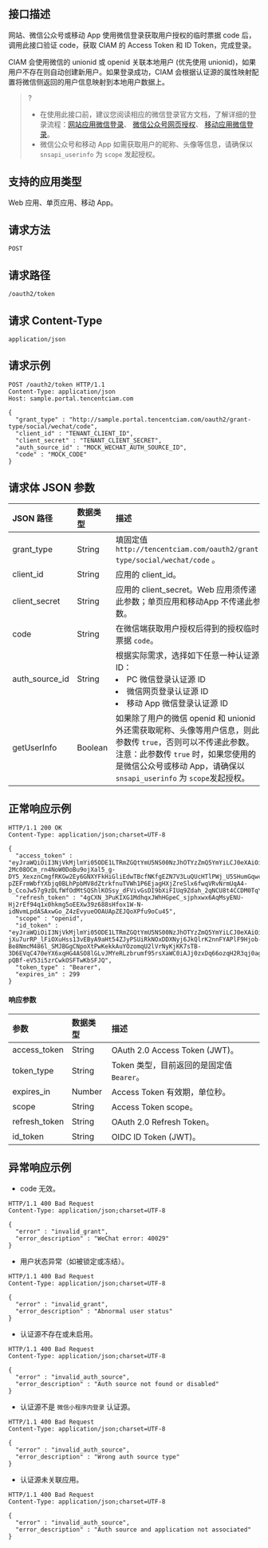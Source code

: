 ## 接口描述
网站、微信公众号或移动 App 使用微信登录获取用户授权的临时票据 code 后，调用此接口验证 code，获取 CIAM 的 Access Token 和 ID Token，完成登录。

CIAM 会使用微信的 unionid 或 openid 关联本地用户 (优先使用 unionid)，如果用户不存在则自动创建新用户。如果登录成功，CIAM 会根据认证源的属性映射配置将微信侧返回的用户信息映射到本地用户数据上。
>?
>- 在使用此接口前，建议您阅读相应的微信登录官方文档，了解详细的登录流程：[网站应用微信登录](https://developers.weixin.qq.com/doc/oplatform/Website_App/WeChat_Login/Wechat_Login.html)、 [微信公众号网页授权](https://developers.weixin.qq.com/doc/offiaccount/OA_Web_Apps/Wechat_webpage_authorization.html)、 [移动应用微信登录](https://developers.weixin.qq.com/doc/oplatform/Mobile_App/WeChat_Login/Development_Guide.html)。
>- 微信公众号和移动 App 如需获取用户的昵称、头像等信息，请确保以 `snsapi_userinfo` 为 `scope` 发起授权。

## 支持的应用类型
Web 应用、单页应用、移动 App。

## 请求方法
```
POST
```

## 请求路径
```
/oauth2/token
```

## 请求 Content-Type
```
application/json
```

## 请求示例
```
POST /oauth2/token HTTP/1.1
Content-Type: application/json
Host: sample.portal.tencentciam.com

{
  "grant_type" : "http://sample.portal.tencentciam.com/oauth2/grant-type/social/wechat/code",
  "client_id" : "TENANT_CLIENT_ID",
  "client_secret" : "TENANT_CLIENT_SECRET",
  "auth_source_id" : "MOCK_WECHAT_AUTH_SOURCE_ID",
  "code" : "MOCK_CODE"
}
```


## 请求体 JSON 参数
| JSON 路径      | 数据类型 | 描述                                                         |
| :------------- | :------- | :----------------------------------------------------------- |
| grant_type     | String   | 填固定值 `http://tencentciam.com/oauth2/grant-type/social/wechat/code` 。|
| client_id      | String   | 应用的 client_id。                                   |
| client_secret  | String   | 应用的 client_secret。Web 应用须传递此参数；单页应用和移动App 不传递此参数。 |
| code           | String   | 在微信端获取用户授权后得到的授权临时票据 `code`。            |
| auth_source_id | String   | 根据实际需求，选择如下任意一种认证源 ID：<br><li>PC 微信登录认证源 ID </li><li> 微信网页登录认证源 ID </li><li>移动 App 微信登录认证源 ID</li> |
| getUserInfo    | Boolean  | 如果除了用户的微信 openid 和 unionid 外还需获取昵称、头像等用户信息，则此参数传 `true`，否则可以不传递此参数。<br>注意：此参数传 `true` 时，如果您使用的是微信公众号或移动 App，请确保以 `snsapi_userinfo` 为 `scope`发起授权。 |

## 正常响应示例
```
HTTP/1.1 200 OK
Content-Type: application/json;charset=UTF-8

{
  "access_token" : "eyJraWQiOiI3NjVkMjlmYi05ODE1LTRmZGQtYmU5NS00NzJhOTYzZmQ5YmYiLCJ0eXAiOiJKV1QiLCJhbGciOiJSUzI1NiJ9.eyJzdWIiOiJNT0NLX1VTRVJfSUQiLCJhdWQiOiJURU5BTlRfQ0xJRU5UX0lEIiwibmJmIjoxNjQyMDYwMjY0LCJzY29wZSI6WyJvcGVuaWQiXSwiaXNzIjoiaHR0cHM6XC9cL3NhbXBsZS5wb3J0YWwudGVuY2VudGNpYW0uY29tIiwiZXhwIjoxNjQyMDYwNTY0LCJpYXQiOjE2NDIwNjAyNjQsImp0aSI6IjNlYjA3NGE1LTIwMzUtNDk1NS1hYjBmLTM1MjM3MmZjNzFjMiJ9.In1nErmTjH9Vqkd1iqM6mf58276jSbonENi5kvkakDfB-2Mc08OCm_rn4NoW0DoBu9ojXal5_g-DY5_XexznCmgfRKGw2Ey6GNXYFkHiGliEdwTBcfNKfgEZN7V3LuQUcHTlPWj_U5SHumGqwcvOcZPvEJuXMpBPWdZKDeJisMpBqdKmmEsWgX2hXhzgRIC3j7fNLoE6b-pZEFrmWbfYXbjq0BLhPpbMV8dZtrkfnuTVWh1P6EjagHXjZreSlx6fwqVRvNrmUqA4-b_CcoJw57g9zDLfWfOdMtSQShlKOSsy_dFVivGsDI9bXiFIUq9Zdah_2qNCU8t4CCDM0TqYug",
  "refresh_token" : "4gCXN_3PuKIXG1MdhqxJWhHGpeC_sjphxwx6AqMsyENU-Hj2rEf94q1x0hkmg5oEEXw39z688sHfox1W-N-idNvmLpdASAxwGo_Z4zEvyueOOAUApZEJQoXPfu9oCu45",
  "scope" : "openid",
  "id_token" : "eyJraWQiOiI3NjVkMjlmYi05ODE1LTRmZGQtYmU5NS00NzJhOTYzZmQ5YmYiLCJ0eXAiOiJKV1QiLCJhbGciOiJSUzI1NiJ9.eyJzdWIiOiJNT0NLX1VTRVJfSUQiLCJhdWQiOiJURU5BTlRfQ0xJRU5UX0lEIiwiYXpwIjoiVEVOQU5UX0NMSUVOVF9JRCIsImlzcyI6Imh0dHBzOlwvXC9zYW1wbGUucG9ydGFsLnRlbmNlbnRjaWFtLmNvbSIsImV4cCI6MTY0MjA2MjA2NCwiaWF0IjoxNjQyMDYwMjY0LCJqdGkiOiJmYWRjY2Q4Yi0xMjg1LTRiYTQtOTU0OS02NWVmMTJhYjllOGQifQ.XFhK8OpbqKcEwk_bNUHSSYTKuQpVxQOOgBWrKIK2Gh78ou4Q2l7w-jXu7urRP_lFiOXuHss13vEByA9aHt54ZJyPSUiRkNOxDDXNyj6JkQlrK2nnFYAPlF9Hjob-Be8NmcM486l_SMJBGgCNpoXtPwKekkAuYOzomqU2lVrNyKjKK7sTB-3D6EVqC470eYX6xqHG4ASO8lGLvJMYeRLzbrumf95rsXaWC0iAJj0zxDq66ozqH2R3qj0aggxPR4mfie6VLGUvFv1pOeHDaYiLf6jTrfeI9FGDS7xdosqPuNGjISjn1GjfvbfJ1r-pQBf-eV53i5zrCwkOSFTwKbSFJQ",
  "token_type" : "Bearer",
  "expires_in" : 299
}
```

#### 响应参数
| 参数          | 数据类型 | 描述                                      |
| :------------ | :------- | :---------------------------------------- |
| access_token  | String   | OAuth 2.0 Access Token (JWT)。            |
| token_type    | String   | Token 类型，目前返回的是固定值 `Bearer`。 |
| expires_in    | Number   | Access Token 有效期，单位秒。             |
| scope         | String   | Access Token scope。                      |
| refresh_token | String   | OAuth 2.0 Refresh Token。                 |
| id_token      | String   | OIDC ID Token (JWT)。                     |

## 异常响应示例
- code 无效。
```
HTTP/1.1 400 Bad Request
Content-Type: application/json;charset=UTF-8

{
  "error" : "invalid_grant",
  "error_description" : "WeChat error: 40029"
}
```
- 用户状态异常（如被锁定或冻结）。
```
HTTP/1.1 400 Bad Request
Content-Type: application/json;charset=UTF-8

{
  "error" : "invalid_grant",
  "error_description" : "Abnormal user status"
}
```
- 认证源不存在或未启用。
```
HTTP/1.1 400 Bad Request
Content-Type: application/json;charset=UTF-8

{
  "error" : "invalid_auth_source",
  "error_description" : "Auth source not found or disabled"
}
```
- 认证源不是 `微信小程序内登录` 认证源。
```
HTTP/1.1 400 Bad Request
Content-Type: application/json;charset=UTF-8

{
  "error" : "invalid_auth_source",
  "error_description" : "Wrong auth source type"
}
```
- 认证源未关联应用。
```
HTTP/1.1 400 Bad Request
Content-Type: application/json;charset=UTF-8

{
  "error" : "invalid_auth_source",
  "error_description" : "Auth source and application not associated"
}
```



